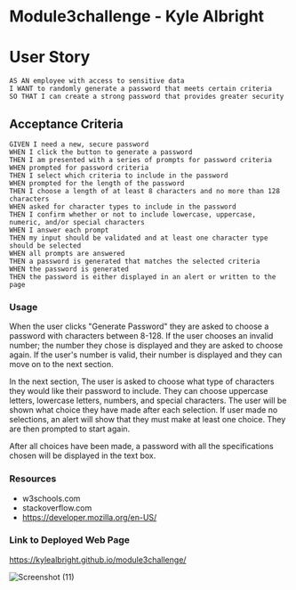 # Module3challenge - Kyle Albright

# User Story
```
AS AN employee with access to sensitive data
I WANT to randomly generate a password that meets certain criteria
SO THAT I can create a strong password that provides greater security
```

## Acceptance Criteria
```
GIVEN I need a new, secure password
WHEN I click the button to generate a password
THEN I am presented with a series of prompts for password criteria
WHEN prompted for password criteria
THEN I select which criteria to include in the password
WHEN prompted for the length of the password
THEN I choose a length of at least 8 characters and no more than 128 characters
WHEN asked for character types to include in the password
THEN I confirm whether or not to include lowercase, uppercase, numeric, and/or special characters
WHEN I answer each prompt
THEN my input should be validated and at least one character type should be selected
WHEN all prompts are answered
THEN a password is generated that matches the selected criteria
WHEN the password is generated
THEN the password is either displayed in an alert or written to the page

```
### Usage
When the user clicks "Generate Password" they are asked to choose a password with characters between 8-128. If the user chooses an invalid number; the number they chose is displayed and they are asked to choose again. If the user's number is valid, their number is displayed and they can move on to the next section. 

In the next section, The user is asked to choose what type of characters they would like their password to include. They can choose uppercase letters, lowercase letters, numbers, and special characters. The user will be shown what choice they have made after each selection. If user made no selections, an alert will show that they must make at least one choice. They are then prompted to start again. 

After all choices have been made, a password with all the specifications chosen will be displayed in the text box. 

### Resources
* w3schools.com
* stackoverflow.com
* https://developer.mozilla.org/en-US/

 ### Link to Deployed Web Page
 
 https://kylealbright.github.io/module3challenge/

![Screenshot (11)](https://user-images.githubusercontent.com/110487869/193184954-2f10336a-056a-4ff1-a341-71c80523000b.png)

